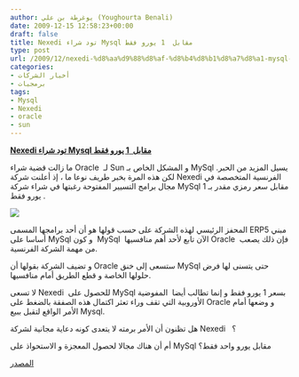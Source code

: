 ```yaml
---
author: يوغرطة بن علي (Youghourta Benali)
date: 2009-12-15 12:58:23+00:00
draft: false
title: Nexedi تود شراء Mysql مقابل  1 يورو فقط
type: post
url: /2009/12/nexedi-%d8%aa%d9%88%d8%af-%d8%b4%d8%b1%d8%a7%d8%a1-mysql-%d9%85%d9%82%d8%a7%d8%a8%d9%84-%d8%b3%d8%b9%d8%b1-1-%d9%8a%d9%88%d8%b1%d9%88-%d9%81%d9%82%d8%b7/
categories:
- أخبار الشركات
- برمجيات
tags:
- Mysql
- Nexedi
- oracle
- sun
---
```


[**Nexedi تود شراء Mysql مقابل  1 يورو فقط**](https://www.it-scoop.com/2009/12/nexedi-%d8%aa%d9%88%d8%af-%d8%b4%d8%b1%d8%a7%d8%a1-mysql-%d9%85%d9%82%d8%a7%d8%a8%d9%84-%d8%b3%d8%b9%d8%b1-1-%d9%8a%d9%88%d8%b1%d9%88-%d9%81%d9%82%d8%b7/)



ما زالت قضية شراء Oracle  لـ Sun و المشكل الخاص بـ MySql يسيل المزيد من الحبر. لكن هذه المرة بخبر طريف نوعا ما ، إذ أعلنت شركة Nexedi الفرنسية المتخصصة في مجال برامج التسيير المفتوحة رغبتها في شراء شركة MySql مقابل سعر رمزي مقدر بـ 1  يورو فقط.

[![](http://www.nexedi.com/nexedi-jp.logo.image)
](https://www.it-scoop.com/2009/12/nexedi-%d8%aa%d9%88%d8%af-%d8%b4%d8%b1%d8%a7%d8%a1-mysql-%d9%85%d9%82%d8%a7%d8%a8%d9%84-%d8%b3%d8%b9%d8%b1-1-%d9%8a%d9%88%d8%b1%d9%88-%d9%81%d9%82%d8%b7/)

المحفز الرئيسي لهذه الشركة على حسب قولها هو أن أحد برامجها المسمى ERP5 مبني أساسا على MySql و كون  MySql  الآن تابع لأحد أهم منافسيها Oracle  فإن ذلك يصعب من مهمة الشركة الفرنسية.

و تضيف الشركة بقولها أن Oracle ستسعى إلى خنق MySql حتى يتسنى لها فرض حلولها الخاصة و قطع الطريق أمام منافسيها.

لا تسعى Nexedi  للحصول على MySql بسعر 1 يورو فقط و إنما تطالب أيضا  المفوضية الأوروبية التي تقف وراء تعثر اكتمال هذه الصفقة بالضغط على Oracle و وضعها أمام الأمر الواقع لتقبل ببيع Mysql.

هل تظنون أن الأمر برمته لا يتعدى كونه دعاية مجانية لشركة Nexedi   ؟

أم أن هناك مجالا لحصول المعجزة و الاستحواذ على MySql مقابل يورو واحد فقط؟

[المصدر](http://www.pcworld.com/businesscenter/article/184585/erp_vendor_offers_to_take_over_mysql.html)

